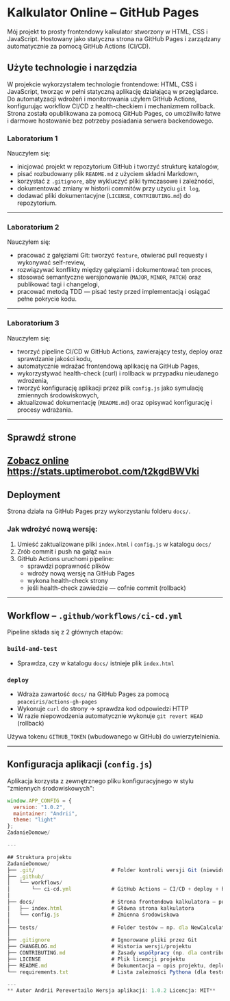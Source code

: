 # Kalkulator Online – GitHub Pages

Mój projekt to prosty frontendowy kalkulator stworzony w HTML, CSS i JavaScript. Hostowany jako statyczna strona na GitHub Pages i zarządzany automatycznie za pomocą GitHub Actions (CI/CD).

## Użyte technologie i narzędzia
W projekcie wykorzystałem technologie frontendowe: HTML, CSS i JavaScript, tworząc w pełni statyczną aplikację działającą w przeglądarce. Do automatyzacji wdrożeń i monitorowania użyłem GitHub Actions, konfigurując workflow CI/CD z health-checkiem i mechanizmem rollback. Strona została opublikowana za pomocą GitHub Pages, co umożliwiło łatwe i darmowe hostowanie bez potrzeby posiadania serwera backendowego.

### Laboratorium 1

Nauczyłem się:
- inicjować projekt w repozytorium GitHub i tworzyć strukturę katalogów,
- pisać rozbudowany plik `README.md` z użyciem składni Markdown,
- korzystać z `.gitignore`, aby wykluczyć pliki tymczasowe i zależności,
- dokumentować zmiany w historii commitów przy użyciu `git log`,
- dodawać pliki dokumentacyjne (`LICENSE`, `CONTRIBUTING.md`) do repozytorium.

---

### Laboratorium 2

Nauczyłem się:
- pracować z gałęziami Git: tworzyć `feature`, otwierać pull requesty i wykonywać self-review,
- rozwiązywać konflikty między gałęziami i dokumentować ten proces,
- stosować semantyczne wersjonowanie (`MAJOR`, `MINOR`, `PATCH`) oraz publikować tagi i changelogi,
- pracować metodą TDD — pisać testy przed implementacją i osiągać pełne pokrycie kodu.

---

### Laboratorium 3

Nauczyłem się:
- tworzyć pipeline CI/CD w GitHub Actions, zawierający testy, deploy oraz sprawdzanie jakości kodu,
- automatycznie wdrażać frontendową aplikację na GitHub Pages,
- wykorzystywać health-check (curl) i rollback w przypadku nieudanego wdrożenia,
- tworzyć konfigurację aplikacji przez plik `config.js` jako symulację zmiennych środowiskowych,
- aktualizować dokumentację (`README.md`) oraz opisywać konfigurację i procesy wdrażania.




---

## Sprawdź strone

 [Zobacz online](https://andrew76999.github.io/ZadanieDomowe/)
https://stats.uptimerobot.com/t2kgdBWVki
---

##  Deployment

Strona działa na GitHub Pages przy wykorzystaniu folderu `docs/`.

### Jak wdrożyć nową wersję:

1. Umieść zaktualizowane pliki `index.html` i `config.js` w katalogu `docs/`
2. Zrób commit i push na gałąź `main`
3. GitHub Actions uruchomi pipeline:
   - sprawdzi poprawność plików
   - wdroży nową wersję na GitHub Pages
   - wykona health-check strony
   - jeśli health-check zawiedzie — cofnie commit (rollback)

---

##  Workflow – `.github/workflows/ci-cd.yml`

Pipeline składa się z 2 głównych etapów:

###  `build-and-test`
- Sprawdza, czy w katalogu `docs/` istnieje plik `index.html`

###  `deploy`
- Wdraża zawartość `docs/` na GitHub Pages za pomocą `peaceiris/actions-gh-pages`
- Wykonuje `curl` do strony → sprawdza kod odpowiedzi HTTP
- W razie niepowodzenia automatycznie wykonuje `git revert HEAD` (rollback)

Używa tokenu `GITHUB_TOKEN` (wbudowanego w GitHub) do uwierzytelnienia.

---

##  Konfiguracja aplikacji (`config.js`)

Aplikacja korzysta z zewnętrznego pliku konfiguracyjnego w stylu "zmiennych środowiskowych":

```js
window.APP_CONFIG = {
  version: "1.0.2",
  maintainer: "Andrii",
  theme: "light"
};
ZadanieDomowe/

---

## Struktura projektu
ZadanieDomowe/
├── .git/                         # Folder kontroli wersji Git (niewidoczny w repo online)
├── .github/
│   └── workflows/
│       └── ci-cd.yml             # GitHub Actions – CI/CD + deploy + health-check + rollback
│
├── docs/                         # Strona frontendowa kalkulatora – publikowana na GitHub Pages
│   ├── index.html                # Główna strona kalkulatora
│   └── config.js                 # Zmienna środowiskowa
│
├── tests/                        # Folder testów – np. dla NewCalculator.py
│
├── .gitignore                    # Ignorowane pliki przez Git
├── CHANGELOG.md                  # Historia wersji/projektu
├── CONTRIBUTING.md               # Zasady współpracy (np. dla contributorów)
├── LICENSE                       # Plik licencji projektu
├── README.md                     # Dokumentacja – opis projektu, deploy, workflow itp.
└── requirements.txt              # Lista zależności Pythona (dla testów/backendu)

---
** Autor Andrii Perevertailo Wersja aplikacji: 1.0.2 Licencja: MIT**
